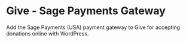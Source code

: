 # Give - Sage Payments Gateway

Add the Sage Payments (USA) payment gateway to Give for accepting donations online with WordPress.